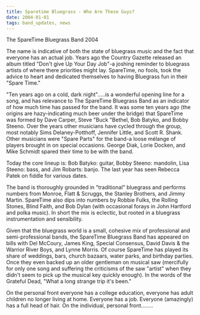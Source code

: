 ```yaml
---
title: Sparetime Bluegrass - Who Are These Guys?
date: 2004-01-01
tags: band_updates, news
---
```


The SpareTime Bluegrass Band 2004

The name is indicative of both the state of bluegrass music and the fact that everyone has an actual job. Years ago the Country Gazette released an album titled "Don't give Up Your Day Job"-a joshing reminder to bluegrass artists of where there priorities might lay. SpareTime, no fools, took the advice to heart and dedicated themselves to having Bluegrass fun in their "Spare Time."

"Ten years ago on a cold, dark night"…..is a wonderful opening line for a song, and has relevance to The SpareTime Bluegrass Band as an indicator of how much time has passed for the band. It was some ten years ago (the origins are hazy-indicating much beer under the bridge) that SpareTime was formed by Dave Carper, Steve "Buck "Bethel, Bob Batyko, and Bobby Steeno. Over the years other musicians have cycled through the group, most notably Sims Delaney-Potthoff, Jennifer Little, and Scott R. Shank. Other musicians were "Spare Parts" for the band-a loose mélange of players brought in on special occasions. George Diak, Lorie Docken, and Mike Schmidt spared their time to be with the band.

Today the core lineup is: Bob Batyko: guitar, Bobby Steeno: mandolin, Lisa Steeno: bass, and Jim Robarts: banjo. The last year has seen Rebecca Patek on fiddle for various dates.

The band is thoroughly grounded in "traditional" bluegrass and performs numbers from Monroe, Flatt & Scruggs, the Stanley Brothers, and Jimmy Martin. SpareTime also dips into numbers by Robbie Fulks, the Rolling Stones, Blind Faith, and Bob Dylan (with occasional forays in John Hartford and polka music). In short the mix is eclectic, but rooted in a bluegrass instrumentation and sensibility.

Given that the bluegrass world is a small, cohesive mix of professional and semi-professional bands, the SpareTime Bluegrass Band has appeared on bills with Del McCoury, James King, Special Consensus, David Davis & the Warrior River Boys, and Lynne Morris. Of course SpareTime has played its share of weddings, bars, church bazaars, water parks, and birthday parties. Once they even backed up an older gentleman on musical saw (mercifully for only one song and suffering the criticisms of the saw "artist" when they didn't seem to pick up the musical key quickly enough). In the words of the Grateful Dead, "What a long strange trip it's been."

On the personal front everyone has a college education, everyone has adult children no longer living at home. Everyone has a job. Everyone (amazingly) has a full head of hair. On the individual, personal front……..
